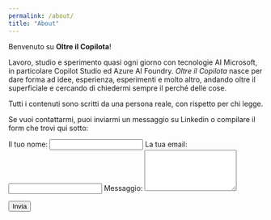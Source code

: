 ```yaml
---
permalink: /about/
title: "About"
---
```


Benvenuto su **Oltre il Copilota**!

Lavoro, studio e sperimento quasi ogni giorno con tecnologie AI Microsoft, in particolare Copilot Studio ed Azure AI Foundry.
*Oltre il Copilota* nasce per dare forma ad idee, esperienza, esperimenti e molto altro, andando oltre il superficiale e cercando di chiedermi sempre il perché delle cose.

Tutti i contenuti sono scritti da una persona reale, con rispetto per chi legge.

Se vuoi contattarmi, puoi inviarmi un messaggio su Linkedin o compilare il form che trovi qui sotto:

<form action="https://formspree.io/f/xvgwvozl" method="POST">
  <label>
    Il tuo nome:
    <input type="name" name="name" required>
  </label>
  <label>
    La tua email:
    <input type="email" name="email" required>
  </label>
  <label>
    Messaggio:
    <textarea name="message" rows="5" required></textarea>
  </label>

  <input type="text" name="_gotcha" style="display:none">

  <button type="submit">Invia</button>
</form>